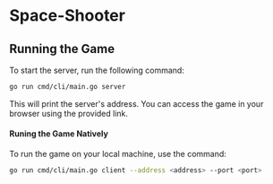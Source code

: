 # Space-Shooter

## Running the Game

To start the server, run the following command:

```bash
go run cmd/cli/main.go server
```
This will print the server's address. You can access the game in your browser using the provided link.

#### Runing the Game Natively

To run the game on your local machine, use the command:

```bash
go run cmd/cli/main.go client --address <address> --port <port>
```



